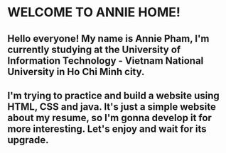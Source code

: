 # WELCOME TO ANNIE HOME! 
## Hello everyone! My name is Annie Pham, I'm currently studying at the University of Information Technology - Vietnam National University in Ho Chi Minh city. 
## I'm trying to practice and build a website using HTML, CSS and java. It's just a simple website about my resume, so I'm gonna develop it for more interesting. Let's enjoy and wait for its upgrade.